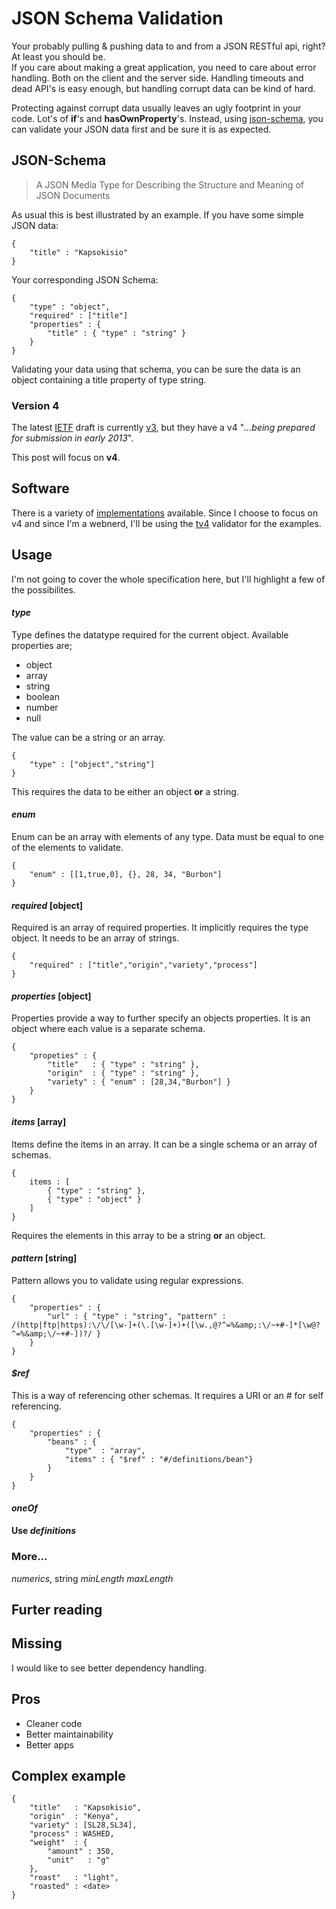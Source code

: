 # JSON Schema Validation

Your probably pulling & pushing data to and from a JSON RESTful api, right? At least you should be.   
If you care about making a great application, you need to care about error handling. Both on the client and the server side. Handling timeouts and dead API's is easy enough, but handling corrupt data can be kind of hard.
  
Protecting against corrupt data usually leaves an ugly footprint in your code. Lot's of **if**'s and **hasOwnProperty**'s. Instead, using [json-schema](http://json-schema.org), you can validate your JSON data first and be sure it is as expected.

## JSON-Schema

>  A JSON Media Type for Describing the Structure and Meaning of JSON Documents

As usual this is best illustrated by an example. If you have some simple JSON data:

	{
		"title" : "Kapsokisio"
	}


Your corresponding JSON Schema:

	{
		"type" : "object",
		"required" : ["title"]
		"properties" : {
			"title" : { "type" : "string" } 
		}
	}

Validating your data using that schema, you can be sure the data is an object containing a title property of type string.

### Version 4

The latest [IETF](http://www.ieft.org) draft is currently [v3](http://tools.ietf.org/html/draft-zyp-json-schema-03), but they have a v4 "*…being prepared for submission in early 2013*".

This post will focus on **v4**.

## Software

There is a variety of [implementations](http://json-schema.org/implementations.html) available. Since I choose to focus on v4 and since I'm a webnerd, I'll be using the [tv4](https://github.com/geraintluff/tv4) validator for the examples.

## Usage

I'm not going to cover the whole specification here, but I'll highlight a few of the possibilites.

#### *type*

Type defines the datatype required for the current object. Available properties are;

* object
* array
* string
* boolean
* number
* null

The value can be a string or an array.

	{
		"type" : ["object","string"]
	}

This requires the data to be either an object **or** a string.

#### *enum*

Enum can be an array with elements of any type. Data must be equal to one of the elements to validate.

	{
		"enum" : [[1,true,0], {}, 28, 34, "Burbon"]
	}

#### *required* [object]

Required is an array of required properties. It implicitly requires the type object. It needs to be an array of strings.

	{
		"required" : ["title","origin","variety","process"]
	}

#### *properties* [object]

Properties provide a way to further specify an objects properties. It is an object where each value is a separate schema.

	{
		"propeties" : {
			"title"   : { "type" : "string" },
			"origin"  : { "type" : "string" },
			"variety" : { "enum" : [28,34,"Burbon"] }
		}
	}

#### *items* [array]

Items define the items in an array. It can be a single schema or an array of schemas.

	{
		items : [
			{ "type" : "string" },
			{ "type" : "object" }
		]
	}
	
Requires the elements in this array to be a string **or** an object.

#### *pattern* [string]

Pattern allows you to validate using regular expressions.

	{
		"properties" : {
			"url" : { "type" : "string", "pattern" : /(http|ftp|https):\/\/[\w-]+(\.[\w-]+)+([\w.,@?^=%&amp;:\/~+#-]*[\w@?^=%&amp;\/~+#-])?/ }
		}
	}

#### *$ref*

This is a way of referencing other schemas. It requires a URI or an # for self referencing.

	{
		"properties" : {
			"beans" : {
				"type"  : "array",
				"items" : { "$ref" : "#/definitions/bean"}
    		}
    	}
    }

#### *oneOf*

#### Use *definitions*

### More…

*numerics*, string *minLength* *maxLength*

## Furter reading

## Missing

I would like to see better dependency handling.

## Pros

* Cleaner code
* Better maintainability
* Better apps

## Complex example

	{
		"title"   : "Kapsokisio",
		"origin"  : "Kenya",
		"variety" : [SL28,SL34],
		"process" : WASHED,
		"weight"  : { 
		    "amount" : 350, 
		    "unit"   : "g" 
		},
		"roast"   : "light",
		"roasted" : <date>
	}
